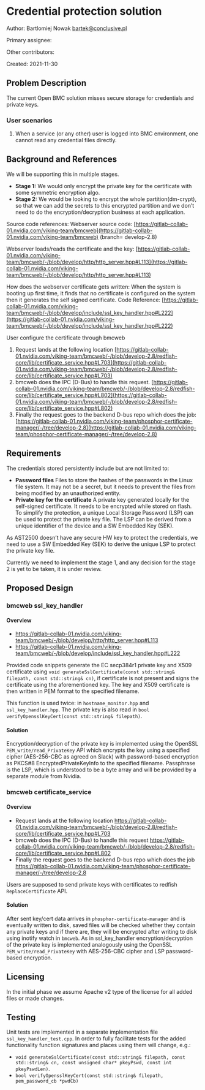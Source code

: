 # Credential protection solution

Author:
Bartlomiej Nowak <bartek@conclusive.pl>

Primary assignee:

Other contributors:

Created: 2021-11-30

## Problem Description

The current Open BMC solution misses secure storage for credentials and private keys.

### User scenarios
1. When a service (or any other) user is logged into BMC environment, one cannot read any credential files directly.

## Background and References

We will be supporting this in multiple stages.

- **Stage 1:** We would only encrypt the private key for the certificate with some symmetric encryption algo.
- **Stage 2:** We would be looking to encrypt the whole partition(dm-crypt), so that we can add the secrets to this encrypted partition and we don’t need to do the encryption/decryption business at each application.

Source code references:
Webserver source code:
[https://gitlab-collab-01.nvidia.com/viking-team/bmcweb](https://gitlab-collab-01.nvidia.com/viking-team/bmcweb) (branch= develop-2.8)

Webserver loads/reads the certificate and the key:
[https://gitlab-collab-01.nvidia.com/viking-team/bmcweb/-/blob/develop/http/http_server.hpp#L113](https://gitlab-collab-01.nvidia.com/viking-team/bmcweb/-/blob/develop/http/http_server.hpp#L113)

How does the webserver certificate gets written:
When the system is booting up first time, it finds that no certificate is configured on the system then it generates the self signed certificate.
Code Reference: [https://gitlab-collab-01.nvidia.com/viking-team/bmcweb/-/blob/develop/include/ssl_key_handler.hpp#L222](https://gitlab-collab-01.nvidia.com/viking-team/bmcweb/-/blob/develop/include/ssl_key_handler.hpp#L222)

User configure the certificate through bmcweb
1. Request lands at the following location
[https://gitlab-collab-01.nvidia.com/viking-team/bmcweb/-/blob/develop-2.8/redfish-core/lib/certificate_service.hpp#L703](https://gitlab-collab-01.nvidia.com/viking-team/bmcweb/-/blob/develop-2.8/redfish-core/lib/certificate_service.hpp#L703)
2. bmcweb does the IPC (D-Bus) to handle this request.
[https://gitlab-collab-01.nvidia.com/viking-team/bmcweb/-/blob/develop-2.8/redfish-core/lib/certificate_service.hpp#L802](https://gitlab-collab-01.nvidia.com/viking-team/bmcweb/-/blob/develop-2.8/redfish-core/lib/certificate_service.hpp#L802)
3. Finally the request goes to the backend D-bus repo which does the job: 
[https://gitlab-collab-01.nvidia.com/viking-team/phosphor-certificate-manager/-/tree/develop-2.8](https://gitlab-collab-01.nvidia.com/viking-team/phosphor-certificate-manager/-/tree/develop-2.8)

## Requirements

The credentials stored persistently include but are not limited to:
- **Password files**
Files to store the hashes of the passwords in the Linux file system. It may not be a secret, but it needs to prevent the files from being modified by an unauthorized entity.
- **Private key for the certificate**
A private key generated locally for the self-signed certificate. It needs to be encrypted while stored on flash. To simplify the protection, a unique Local Storage Password (LSP) can be used to protect the private key file. The LSP can be derived from a unique identifier of the device and a SW Embedded Key (SEK).

As AST2500 doesn’t have any secure HW key to protect the credentials, we need to use a SW Embedded Key (SEK) to derive the unique LSP to protect the private key file.

Currently we need to implement the stage 1, and any decision for the stage 2 is yet to be taken, it is under review.

## Proposed Design

### bmcweb ssl_key_handler

#### Overview

- https://gitlab-collab-01.nvidia.com/viking-team/bmcweb/-/blob/develop/http/http_server.hpp#L113
- https://gitlab-collab-01.nvidia.com/viking-team/bmcweb/-/blob/develop/include/ssl_key_handler.hpp#L222

Provided code snippets generate the EC secp384r1 private key and X509 certificate using `void generateSslCertificate(const std::string& filepath, const std::string& cn)`, if certificate is not present and signs the certificate using the aforementioned key. The key and X509 certificate is then written in PEM format to the specified filename.

This function is used twice: in `hostname_monitor.hpp` and `ssl_key_handler.hpp`. The private key is also read in `bool verifyOpensslKeyCert(const std::string& filepath)`.

#### Solution

Encryption/decryption of the private key is implemented using the OpenSSL `PEM_write/read_PrivateKey` API which encrypts the key using a specified cipher (AES-256-CBC as agreed on Slack) with password-based encryption as PKCS#8 EncryptedPrivateKeyInfo to the specified filename. Passphrase is the LSP, which is understood to be a byte array and will be provided by a separate module from Nvidia.

### bmcweb certificate_service

#### Overview

- Request lands at the following location https://gitlab-collab-01.nvidia.com/viking-team/bmcweb/-/blob/develop-2.8/redfish-core/lib/certificate_service.hpp#L703
- bmcweb does the IPC (D-Bus) to handle this request https://gitlab-collab-01.nvidia.com/viking-team/bmcweb/-/blob/develop-2.8/redfish-core/lib/certificate_service.hpp#L802
- Finally the request goes to the backend D-bus repo which does the job https://gitlab-collab-01.nvidia.com/viking-team/phosphor-certificate-manager/-/tree/develop-2.8

Users are supposed to send private keys with certificates to redfish `ReplaceCertificate` API.

#### Solution

After sent key/cert data arrives in `phosphor-certificate-manager` and is eventually written to disk, saved files will be checked whether they contain any private keys and if there are, they will be encrypted after writing to disk using inotify watch in `bmcweb`. As in ssl_key_handler encryption/decryption of the private key is implemented analogously using the OpenSSL `PEM_write/read_PrivateKey` with AES-256-CBC cipher and LSP password-based encryption.

## Licensing

In the initial phase we assume Apache v2 type of the license for all added files or made changes.

## Testing

Unit tests are implemented in a separate implementation file `ssl_key_handler_test.cpp`. In order to fully facilitate tests for the added functionality function signatures and places using them will change, e.g.:
- `void generateSslCertificate(const std::string& filepath, const std::string& cn, const unsigned char* pkeyPswd, const int pkeyPswdLen)`.
- `bool verifyOpensslKeyCert(const std::string& filepath, pem_password_cb *pwdCb)`
